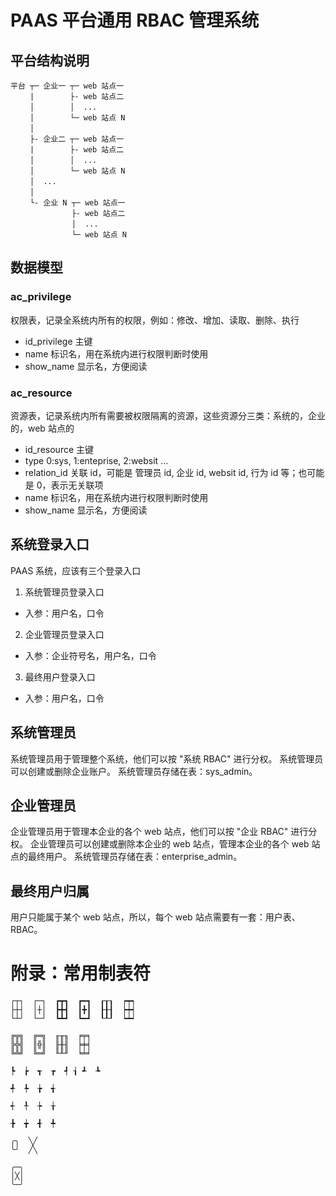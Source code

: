 # PAAS 平台通用 RBAC 管理系统



## 平台结构说明
```
平台 ┬─ 企业一 ┬─ web 站点一
　　 |  　　　 ├- web 站点二
　　 │  　　　 │  ...
　　 │  　　　 └─ web 站点 N
　　 │
　　 ├- 企业二 ┬─ web 站点一
　　 |  　　　 ├- web 站点二
　　 │  　　　 │  ...
　　 │  　　　 └─ web 站点 N
　　 │  ...
　　 │
　　 └- 企业 N ┬─ web 站点一
　　    　　   ├- web 站点二
　　    　　   │  ...
　　    　　   └─ web 站点 N
```

## 数据模型
### ac_privilege
权限表，记录全系统内所有的权限，例如：修改、增加、读取、删除、执行
* id_privilege 主键
* name 标识名，用在系统内进行权限判断时使用
* show_name 显示名，方便阅读

### ac_resource
资源表，记录系统内所有需要被权限隔离的资源，这些资源分三类：系统的，企业的，web 站点的
* id_resource 主键
* type 0:sys, 1:enteprise, 2:websit ...
* relation_id 关联 id，可能是 管理员 id, 企业 id, websit id, 行为 id 等；也可能是 0，表示无关联项
* name 标识名，用在系统内进行权限判断时使用
* show_name 显示名，方便阅读


## 系统登录入口
PAAS 系统，应该有三个登录入口
1. 系统管理员登录入口
* 入参：用户名，口令
2. 企业管理员登录入口
* 入参：企业符号名，用户名，口令
3. 最终用户登录入口
* 入参：用户名，口令

## 系统管理员
系统管理员用于管理整个系统，他们可以按 "系统 RBAC" 进行分权。
系统管理员可以创建或删除企业账户。
系统管理员存储在表：sys_admin。

## 企业管理员
企业管理员用于管理本企业的各个 web 站点，他们可以按 "企业 RBAC" 进行分权。
企业管理员可以创建或删除本企业的 web 站点，管理本企业的各个 web 站点的最终用户。
系统管理员存储在表：enterprise_admin。

## 最终用户归属
用户只能属于某个 web 站点，所以，每个 web 站点需要有一套：用户表、RBAC。


# 附录：常用制表符
```
┌┬┐  ┌─┐  ┏┳┓  ┏━┓  ┎┰┒  ┍┯┑
├┼┤  │┼│  ┣╋┫  ┃╋┃  ┠╂┨  ┝┿┥
└┴┘  └─┘  ┗┻┛  ┗━┛  ┖┸┚  ┕┷┙

╔╦╗  ╔═╗  ╓╥╖  ╒╤╕
╠╬╣  ║╬║  ╟╫╢  ╞╪╡
╚╩╝  ╚═╝  ╙╨╜  ╘╧╛

┡  ┢  ┱  ┲  ┩ ┧ ┹  ┺  

╃  ╄  ╆  ╅

┽  ╀  ┾  ╁

╊  ╈  ╉  ╇

╭╮  ╲╱
╰╯  ╱╲

╭─╮
│╳│
╰─╯
```